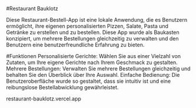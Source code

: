 #Restaurant Bauklotz

Diese Restaurant-Bestell-App ist eine lokale Anwendung, die es Benutzern ermöglicht, ihre eigenen personalisierten Pizzen, Salate, Pasta und Getränke zu erstellen und zu bestellen.
Diese App wurde als Baukasten konzipiert, um mehrere Bestellungen gleichzeitig zu verwalten und den Benutzern eine benutzerfreundliche Erfahrung zu bieten.

#Funktionen
Personalisierte Gerichte: Wählen Sie aus einer Vielzahl von Zutaten, um Ihre eigene Gerichte nach Ihrem Geschmack zu gestalten.
Mehrere Bestellungen: Verwalten Sie mehrere Bestellungen gleichzeitig und behalten Sie den Überblick über Ihre Auswahl.
Einfache Bedienung: Die Benutzeroberfläche wurde so gestaltet, dass sie intuitiv ist und eine reibungslose Bestellabwicklung gewährleistet.

restaurant-bauklotz.vercel.app
